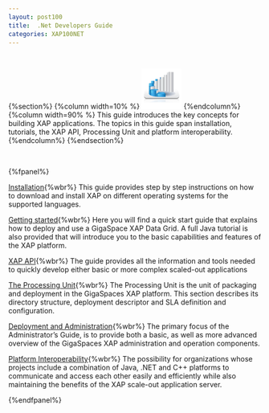 ```yaml
---
layout: post100
title:  .Net Developers Guide
categories: XAP100NET
---
```


<br>

{%section%}
{%column width=10% %}
<img src="/attachment_files/subject/imc.png" width="80" height="80">
{%endcolumn%}
{%column width=90% %}
This guide introduces the key concepts for building XAP applications. The topics in this guide span installation, tutorials, the XAP API, Processing Unit and platform interoperability.
{%endcolumn%}
{%endsection%}

<br>

{%fpanel%}

[Installation](./installation.html){%wbr%}
This guide provides step by step instructions on how to download and install XAP on different operating systems for the supported languages.

[Getting started](./tutorials.html){%wbr%}
Here you will find a quick start guide that explains how to deploy and use a GigaSpace XAP Data Grid. A full Java tutorial is also provided that will introduce you to the basic capabilities and features of the XAP platform.

[XAP API](./programmers-guide.html){%wbr%}
The guide provides all the information and tools needed to quickly develop either basic or more complex scaled-out applications

[The Processing Unit](./the-processing-unit-overview.html){%wbr%}
The Processing Unit is the unit of packaging and deployment in the GigaSpaces XAP platform. This section describes its directory structure, deployment descriptor and SLA definition and configuration.

[Deployment and Administration](./administrators-guide.html){%wbr%}
The primary focus of the Administrator’s Guide, is to provide both a basic, as well as more advanced overview of the GigaSpaces XAP administration and operation components.

[Platform Interoperability](./interoperability.html){%wbr%}
The possibility for organizations whose projects include a combination of Java, .NET and C++ platforms to communicate and access each other easily and efficiently while also maintaining the benefits of the XAP scale-out application server.

{%endfpanel%}

